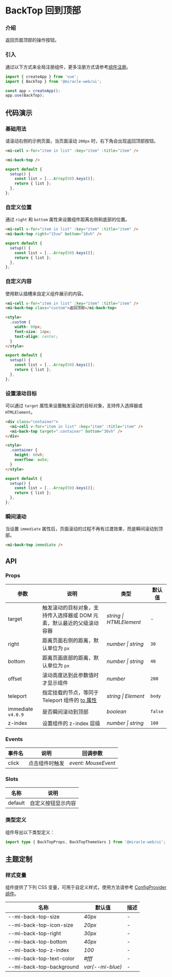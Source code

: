# BackTop 回到顶部

### 介绍

返回页面顶部的操作按钮。

### 引入

通过以下方式来全局注册组件，更多注册方式请参考[组件注册](#/zh-CN/advanced-usage#zu-jian-zhu-ce)。

```js
import { createApp } from 'vue';
import { BackTop } from '@miracle-web/ui';

const app = createApp();
app.use(BackTop);
```

## 代码演示

### 基础用法

请滚动右侧的示例页面，当页面滚动 `200px` 时，右下角会出现返回顶部按钮。

```html
<mi-cell v-for="item in list" :key="item" :title="item" />

<mi-back-top />
```

```js
export default {
  setup() {
    const list = [...Array(50).keys()];
    return { list };
  },
};
```

### 自定义位置

通过 `right` 和 `bottom` 属性来设置组件距离右侧和底部的位置。

```html
<mi-cell v-for="item in list" :key="item" :title="item" />
<mi-back-top right="15vw" bottom="10vh" />
```

```js
export default {
  setup() {
    const list = [...Array(50).keys()];
    return { list };
  },
};
```

### 自定义内容

使用默认插槽来自定义组件展示的内容。

```html
<mi-cell v-for="item in list" :key="item" :title="item" />
<mi-back-top class="custom">返回顶部</mi-back-top>

<style>
  .custom {
    width: 80px;
    font-size: 14px;
    text-align: center;
  }
</style>
```

```js
export default {
  setup() {
    const list = [...Array(50).keys()];
    return { list };
  },
};
```

### 设置滚动目标

可以通过 `target` 属性来设置触发滚动的目标对象，支持传入选择器或 `HTMLElement`。

```html
<div class="container">
  <mi-cell v-for="item in list" :key="item" :title="item" />
  <mi-back-top target=".container" bottom="30vh" />
</div>

<style>
  .container {
    height: 60vh;
    overflow: auto;
  }
</style>
```

```js
export default {
  setup() {
    const list = [...Array(50).keys()];
    return { list };
  },
};
```

### 瞬间滚动

当设置 `immediate` 属性后，页面滚动的过程不再有过渡效果，而是瞬间滚动到顶部。

```html
<mi-back-top immediate />
```

## API

### Props

| 参数 | 说明 | 类型 | 默认值 |
| --- | --- | --- | --- |
| target | 触发滚动的目标对象，支持传入选择器或 DOM 元素，默认最近的父级滚动容器 | _string \| HTMLElement_ | - |
| right | 距离页面右侧的距离，默认单位为 `px` | _number \| string_ | `30` |
| bottom | 距离页面底部的距离，默认单位为 `px` | _number \| string_ | `40` |
| offset | 滚动高度达到此参数值时才显示组件 | _number_ | `200` |
| teleport | 指定挂载的节点，等同于 Teleport 组件的 [to 属性](https://cn.vuejs.org/api/built-in-components.html#teleport) | _string \| Element_ | `body` |
| immediate `v4.0.9` | 是否瞬间滚动到顶部 | _boolean_ | `false` |
| z-index | 设置组件的 z-index 层级 | _number \| string_ | `100` |

### Events

| 事件名 | 说明           | 回调参数            |
| ------ | -------------- | ------------------- |
| click  | 点击组件时触发 | _event: MouseEvent_ |

### Slots

| 名称    | 说明               |
| ------- | ------------------ |
| default | 自定义按钮显示内容 |

### 类型定义

组件导出以下类型定义：

```ts
import type { BackTopProps, BackTopThemeVars } from '@miracle-web/ui';
```

## 主题定制

### 样式变量

组件提供了下列 CSS 变量，可用于自定义样式，使用方法请参考 [ConfigProvider 组件](#/zh-CN/config-provider)。

| 名称                     | 默认值           | 描述 |
| ------------------------ | ---------------- | ---- |
| --mi-back-top-size       | _40px_           | -    |
| --mi-back-top-icon-size  | _20px_           | -    |
| --mi-back-top-right      | _30px_           | -    |
| --mi-back-top-bottom     | _40px_           | -    |
| --mi-back-top-z-index    | _100_            | -    |
| --mi-back-top-text-color | _#fff_           | -    |
| --mi-back-top-background | _var(--mi-blue)_ | -    |
